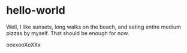 # hello-world

Well, I like sunsets, long walks on the beach, and eating entire medium pizzas by myself.
That should be enough for now.

ooxxooXoXXx
